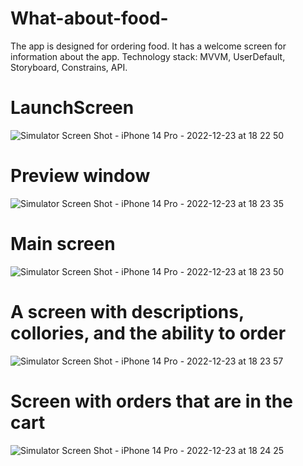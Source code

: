 # What-about-food-

The app is designed for ordering food. 
It has a welcome screen for information about the app. 
Technology stack: MVVM, UserDefault, Storyboard, Constrains, API.



# LaunchScreen
![Simulator Screen Shot - iPhone 14 Pro - 2022-12-23 at 18 22 50](https://user-images.githubusercontent.com/60350539/209359928-5f98d359-4367-4399-9d53-abfba60e46af.png)

# Preview window
![Simulator Screen Shot - iPhone 14 Pro - 2022-12-23 at 18 23 35](https://user-images.githubusercontent.com/60350539/209360075-f4190209-d798-4058-bbd6-373501c5668f.png)

# Main screen
![Simulator Screen Shot - iPhone 14 Pro - 2022-12-23 at 18 23 50](https://user-images.githubusercontent.com/60350539/209360224-091145cd-709c-4e1d-8fc0-dd732cd0326c.png)

# A screen with descriptions, collories, and the ability to order
![Simulator Screen Shot - iPhone 14 Pro - 2022-12-23 at 18 23 57](https://user-images.githubusercontent.com/60350539/209360338-f4b68948-09c1-4c18-8a56-375b853cdfa5.png)

# Screen with orders that are in the cart
![Simulator Screen Shot - iPhone 14 Pro - 2022-12-23 at 18 24 25](https://user-images.githubusercontent.com/60350539/209360426-79be807b-44ee-4a90-b418-23060908cbd4.png)



